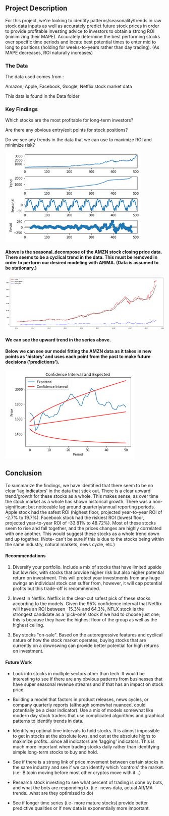 ## Project Description

For this project, we're looking to identify patterns/seasonality/trends in raw stock data inputs as well as accurately predict future stock prices in order to provide profitable investing advice to investors to obtain a strong ROI (minimizing their MAPE). Accurately determine the best performing stocks over specific time periods and locate best potential times to enter mid to long to positions (holding for weeks-to-years rather than day trading). (As MAPE decreases, ROI naturally increases)

### The Data

The data used comes from :

Amazon, Apple, Facebook, Google, Netflix stock market data

This data is found in the Data folder

### Key Findings

Which stocks are the most profitable for long-term investors?

Are there any obvious entry/exit points for stock positions?

Do we see any trends in the data that we can use to maximize ROI and minimize risk?

![image](https://raw.githubusercontent.com/Andoson22/FAANG-Stock-Insights-Projections/main/Images/AMZN%20szn_decomp.png)

#### Above is the seasonal_decompose of the AMZN stock closing price data.  There seems to be a cyclical trend in the data.  This must be removed in order to perform our desired modeling with ARIMA. (Data is assumed to be stationary.)

![image](https://raw.githubusercontent.com/Andoson22/FAANG-Stock-Insights-Projections/main/Images/rollingmeanstd.png)

#### We can see the upward trend in the series above.

#### Below we can see our model fitting the AMZN data as it takes in new points as 'history' and uses each point from the past to make future decisions ('predictions').

![image](https://raw.githubusercontent.com/Andoson22/FAANG-Stock-Insights-Projections/main/Images/ConfIntwithExpected.png)

## Conclusion

To summarize the findings, we have identified that there seem to be no clear 'lag indicators' in the data that stick out.  There is a clear upward trend/growth for these stocks as a whole.  This makes sense, as over time the stock market as a whole has shown historical growth.  There was a non-significant but noticeable lag around quarterly/annual reporting periods. Apple stock had the safest ROI (highest floor, projected year-to-year ROI of -2.7% to 19.7%).  Facebook stock had the riskiest ROI (lowest floor, projected year-to-year ROI of -33.81% to 48.72%). Most of these stocks seem to rise and fall together, and the prices changes are highly correlated with one another.  This would suggest these stocks as a whole trend down and up together.  (Note- can't be sure if this is due to the stocks being within the same industry, natural markets, news cycle, etc.)

#### Recommendations
1. Diversify your portfolio.  Include a mix of stocks that have limited upside but low risk, with stocks that provide higher risk but also higher potential return on investment.  This will protect your investments from any huge swings an individual stock can suffer from, however, it will cap potential profits but this trade-off is recommended.  

2. Invest in Netflix.  Netflix is the clear-cut safest pick of these stocks according to the models.  Given the 95% confidence interval that Netflix will have an ROI between -15.3% and 64.3%, NFLX stock is the strongest candidate as a 'pick-one' stock if we had to choose just one; this is because they have the highest floor of the group as well as the highest ceiling.

3. Buy stocks "on-sale".  Based on the autoregressive features and cyclical nature of how the stock market operates, buying stocks that are currently on a downswing can provide better potential for high returns on investment.


#### Future Work

- Look into stocks in multiple sectors other than tech.  It would be interesting to see if there are any obvious patterns from businesses that have super seasonal revenue streams and if that has an impact on stock price.  

- Building a model that factors in product releases, news cycles, or company quarterly reports (although somewhat nuanced, could potentially be a clear indicator).  Use a mix of models somewhat like modern day stock traders that use complicated algorithms and graphical patterns to identify trends in data. 

- Identifying optimal time intervals to hold stocks.  It is almost impossible to get in stocks at the absolute lows, and out at the absolute highs to maximize profits...since all indicators are 'lagging' indicators.  This is much more important when trading stocks daily rather than identifying simple long-term stocks to buy and hold. 

- See if there is a strong link of price movement between certain stocks in the same industry and see if we can identify which 'controls' the market.  (i.e- Bitcoin moving before most other cryptos move with it...)

- Research stock investing to see what percent of trading is done by bots, and what the bots are responding to. (i.e- news data, actual AR/MA trends...what are they optimized to do)

- See if longer time series (i.e- more mature stocks) provide better predictive qualities or if new data is exponentially more important.
